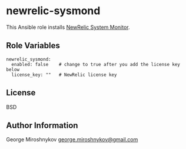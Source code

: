 newrelic-sysmond
================

This Ansible role installs
[NewRelic System Monitor](https://docs.newrelic.com/docs/server/).

Role Variables
--------------

    newrelic_sysmond:
      enabled: false    # change to true after you add the license key below
      license_key: ""   # NewRelic license key


License
-------

BSD

Author Information
------------------

George Miroshnykov <george.miroshnykov@gmail.com>
